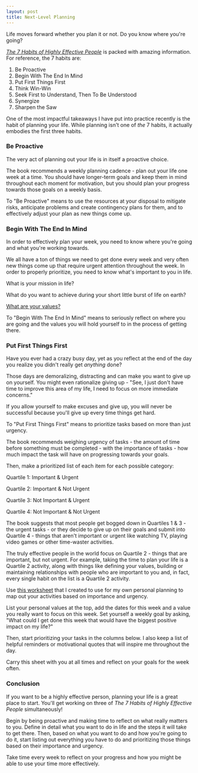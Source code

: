 ```yaml
---
layout: post
title: Next-Level Planning
---
```


Life moves forward whether you plan it or not.  Do you know where you're going?

[*The 7 Habits of Highly Effective People*](https://www.amazon.com/Habits-Highly-Effective-People-Powerful/dp/1451639619/) is packed with amazing information.  For reference, the 7 habits are:

1. Be Proactive
2. Begin With The End In Mind
3. Put First Things First
4. Think Win-Win
5. Seek First to Understand, Then To Be Understood
6. Synergize
7. Sharpen the Saw

One of the most impactful takeaways I have put into practice recently is the habit of planning your life.  While planning isn't one of *the* 7 habits, it actually embodies the first three habits.

### Be Proactive

The very act of planning out your life is in itself a proactive choice.

The book recommends a weekly planning cadence - plan out your life one week at a time.  You should have longer-term goals and keep them in mind throughout each moment for motivation, but you should plan your progress towards those goals on a weekly basis.

To "Be Proactive" means to use the resources at your disposal to mitigate risks, anticipate problems and create contingency plans for them, and to effectively adjust your plan as new things come up.

### Begin With The End In Mind

In order to effectively plan your week, you need to know where you're going and what you're working towards.

We all have a ton of things we need to get done every week and very often new things come up that require urgent attention throughout the week.  In order to properly prioritize, you need to know what's important to you in life.

What is your mission in life?

What do you want to achieve during your short little burst of life on earth?

[What are your values?](http://sofabshirts.com/define-your-values/)

To "Begin With The End In Mind" means to seriously reflect on where you are going and the values you will hold yourself to in the process of getting there.

### Put First Things First

Have you ever had a crazy busy day, yet as you reflect at the end of the day you realize you didn't really get *anything* done?

Those days are demoralizing, distracting and can make you want to give up on yourself.  You might even rationalize giving up - "See, I just don't have time to improve this area of my life, I need to focus on more immediate concerns."

If you allow yourself to make excuses and give up, you will never be successful because you'll give up every time things get hard.

To "Put First Things First" means to prioritize tasks based on more than just urgency.

The book recommends weighing urgency of tasks - the amount of time before something must be completed - with the importance of tasks - how much impact the task will have on progressing towards your goals.

Then, make a prioritized list of each item for each possible category:

Quartile 1: Important & Urgent

Quartile 2: Important & Not Urgent

Quartile 3: Not Important & Urgent

Quartile 4: Not Important & Not Urgent

The book suggests that most people get bogged down in Quartiles 1 & 3 - the urgent tasks - or they decide to give up on their goals and submit into Quartile 4 - things that aren't important or urgent like watching TV, playing video games or other time-waster activities.

The truly effective people in the world focus on Quartile 2 - things that are important, but not urgent.  For example, taking the time to plan your life is a Quartile 2 activity, along with things like defining your values, building or maintaining relationships with people who are important to you and, in fact, every single habit on the list is a Quartile 2 activity.

Use [this worksheet](https://docs.google.com/document/d/1qlYBXkTea9AjyFKvUuCIKQF9l_c9kdVWmaKlPmsDTs8/edit?usp=sharing) that I created to use for my own personal planning to map out your activities based on importance and urgency.

List your personal values at the top, add the dates for this week and a value you really want to focus on this week.  Set yourself a weekly goal by asking, "What could I get done this week that would have the biggest positive impact on my life?"

Then, start prioritizing your tasks in the columns below.  I also keep a list of helpful reminders or motivational quotes that will inspire me throughout the day.

Carry this sheet with you at all times and reflect on your goals for the week often.

### Conclusion

If you want to be a highly effective person, planning your life is a great place to start.  You'll get working on three of *The 7 Habits of Highly Effective People* simultaneously!

Begin by being proactive and making time to reflect on what really matters to you.  Define in detail what you want to do in life and the steps it will take to get there.  Then, based on what you want to do and how you're going to do it, start listing out everything you have to do and prioritizing those things based on their importance and urgency.

Take time every week to reflect on your progress and how you might be able to use your time more effectively.
